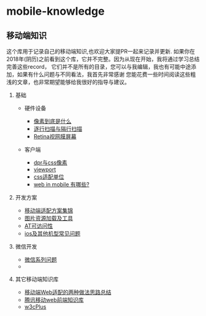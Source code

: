 # mobile-knowledge

## 移动端知识

这个库用于记录自己的移动端知识,也欢迎大家提PR一起来记录并更新.
如果你在2018年(阴历)之前看到这个库，它并不完整。因为从现在开始，我将通过学习总结完善这些record，
它们并不是所有的目录，您可以与我编辑，我也有可能中途添加，如果有什么问题与不同看法，我首先非常感谢
您能花费一些时间阅读这些粗浅的文章，也非常期望能够给我很好的指导与建议。

1. 基础

   + 硬件设备
     + [像素到底是什么](https://github.com/TongDaDa/mobile-knowledge/blob/master/base/pixel.md)
     + [逐行扫描与隔行扫描](https://github.com/TongDaDa/mobile-knowledge/blob/master/base/scan.md)
     + [Retina视网膜屏幕](https://github.com/TongDaDa/mobile-knowledge/blob/master/base/retina.md)

   + 客户端
     + [dpr与css像素](https://github.com/TongDaDa/mobile-knowledge/blob/master/base/dpr.md)
     + [viewport](https://github.com/TongDaDa/mobile-knowledge/blob/master/base/viewport.md)
     + [css适配单位](https://github.com/TongDaDa/mobile-knowledge/blob/master/base/cssUnit.md)
     + [web in mobile 有哪些?](https://github.com/TongDaDa/mobile-knowledge/blob/master/engineering/mobileTypes.md)

2. 开发方案

   + [移动端适配方案集锦](https://github.com/TongDaDa/mobile-knowledge/blob/master/engineering/way.md)
   + [图片资源加载及工具](https://github.com/TongDaDa/mobile-knowledge/blob/master/engineering/way.md)
   + [AT可访问性](https://github.com/TongDaDa/mobile-knowledge/blob/master/engineering/at.md)
   + [ios及其他机型常见问题](https://github.com/TongDaDa/mobile-knowledge/blob/master/engineering/issue.md)

3. 微信开发
   + [微信系列问题](https://github.com/TongDaDa/mobile-knowledge/kind/weChat.md)
   +

4. 其它移动端知识库
   + [移动端Web适配的两种做法思路总结](http://blog.csdn.net/azureternite/article/details/52528380)
   + [腾讯移动web前端知识库](https://github.com/AlloyTeam/Mars)
   + [w3cPlus](https://www.w3cplus.com)